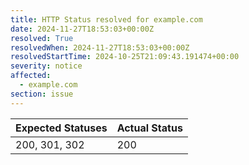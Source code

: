 ```yaml
---
title: HTTP Status resolved for example.com
date: 2024-11-27T18:53:03+00:00Z
resolved: True
resolvedWhen: 2024-11-27T18:53:03+00:00Z
resolvedStartTime: 2024-10-25T21:09:43.191474+00:00
severity: notice
affected:
  - example.com
section: issue
---
```


| Expected Statuses | Actual Status  |
|-------------------|----------------|
| 200, 301, 302 | 200 |
